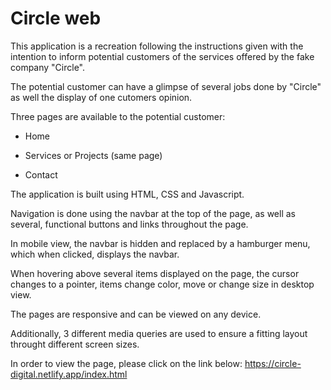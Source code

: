 # Circle web

This application is a recreation following the instructions given with the intention to inform potential customers of the services offered by the fake company "Circle".

The potential customer can have a glimpse of several jobs done by "Circle" as well the display of one cutomers opinion.

Three pages are available to the potential customer:

- Home

- Services or Projects (same page)

- Contact

The application is built using HTML, CSS and Javascript.

Navigation is done using the navbar at the top of the page, as well as several, functional buttons and links throughout the page.

In mobile view, the navbar is hidden and replaced by a hamburger menu, which when clicked, displays the navbar.

When hovering above several items displayed on the page, the cursor changes to a pointer, items change color, move or change size in desktop view.

The pages are responsive and can be viewed on any device.

Additionally, 3 different media queries are used to ensure a fitting layout throught different screen sizes.

In order to view the page, please click on the link below:
https://circle-digital.netlify.app/index.html
